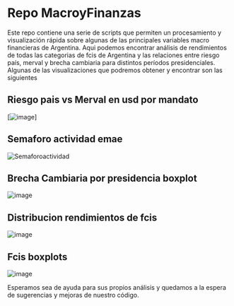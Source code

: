 # Repo MacroyFinanzas

Este repo contiene una serie de scripts que permiten un procesamiento y visualización rápida sobre algunas de las principales variables macro financieras de Argentina. 
Aqui podemos encontrar análisis de rendimientos de todas las categorias de fcis de Argentina y las relaciones entre riesgo país, merval y brecha cambiaria para distintos períodos presidenciales.
Algunas de las visualizaciones que podremos obtener y encontrar son las siguientes
## Riesgo pais vs Merval en usd por mandato
[![image](https://github.com/rhamiro94/MacroyFinanzas/assets/49741792/80931762-ac4d-4bcf-98e5-4f9014029a54)]
## Semaforo actividad emae
![Semaforoactividad](https://github.com/user-attachments/assets/2865ad1f-a255-421d-9929-356d05b287ab)
## Brecha Cambiaria por presidencia boxplot
![image](https://github.com/rhamiro94/MacroyFinanzas/assets/49741792/1a26f477-7b02-4db1-958e-a866926f12bc)
## Distribucion rendimientos de fcis
![image](https://github.com/rhamiro94/MacroyFinanzas/assets/49741792/2b61b5d6-1ced-4a01-81b0-911924973478)
## Fcis boxplots
![image](https://github.com/rhamiro94/MacroyFinanzas/assets/49741792/a58985fe-2066-4573-918b-bf988a566a71)


Esperamos sea de ayuda para sus propios análisis y quedamos a la espera de sugerencias y mejoras de nuestro código.
